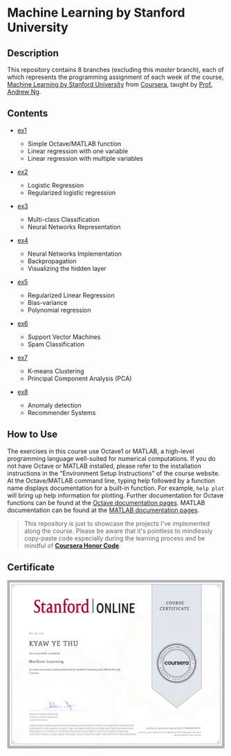 # Machine Learning by Stanford University

## Description
This repository contains 8 branches (excluding this _master_ branch), each of which represents the programming assignment of each week of the course, [Machine Learning by Stanford University](https://www.coursera.org/learn/machine-learning) from [Coursera](https://www.coursera.org/), taught by [Prof. Andrew Ng](https://www.coursera.org/instructor/andrewng).

## Contents
- [ex1](https://github.com/KyawYeThu-11/machine_learning_coursera/tree/ex1)
  - Simple Octave/MATLAB function
  - Linear regression with one variable
  - Linear regression with multiple variables

- [ex2](https://github.com/KyawYeThu-11/machine_learning_coursera/tree/ex2)
  - Logistic Regression
  - Regularized logistic regression

- [ex3](https://github.com/KyawYeThu-11/machine_learning_coursera/tree/ex3)
  - Multi-class Classification
  - Neural Networks Representation

- [ex4](https://github.com/KyawYeThu-11/machine_learning_coursera/tree/ex4)
  - Neural Networks Implementation
  - Backpropagation
  - Visualizing the hidden layer

- [ex5](https://github.com/KyawYeThu-11/machine_learning_coursera/tree/ex5)
  - Regularized Linear Regression
  - Bias-variance
  - Polynomial regression

- [ex6](https://github.com/KyawYeThu-11/machine_learning_coursera/tree/ex6)
  - Support Vector Machines
  - Spam Classification

- [ex7](https://github.com/KyawYeThu-11/machine_learning_coursera/tree/ex7)
  - K-means Clustering
  - Principal Component Analysis (PCA)

- [ex8](https://github.com/KyawYeThu-11/machine_learning_coursera/tree/ex8)
  - Anomaly detection
  - Recommender Systems

## How to Use
The exercises in this course use Octave1 or MATLAB, a high-level programming language well-suited for numerical computations. If you do not have Octave or MATLAB installed, please refer to the installation instructions in the “Environment Setup Instructions” of the course website. At the Octave/MATLAB command line, typing help followed by a function name displays documentation for a built-in function. For example, `help plot` will bring up help information for plotting. Further documentation for
Octave functions can be found at the [Octave documentation pages](https://octave.org/doc/v6.4.0/). MATLAB documentation can be found at the [MATLAB documentation pages](https://www.mathworks.com/help/matlab/).

> This repository is just to showcase the projects I've implemented along the course. Please be aware that it's pointless to mindlessly copy-paste code especially during the learning process and be mindful of [**Coursera Honor Code**](https://www.coursera.support/s/article/209818863-Coursera-Honor-Code?language=en_US).

## Certificate
![Machine Learning Coursra Certificate](https://github.com/KyawYeThu-11/machine_learning_coursera/blob/master/certificate/machine_learning_coursera.jpg)
